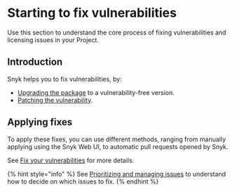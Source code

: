 # Starting to fix vulnerabilities

Use this section to understand the core process of fixing vulnerabilities and licensing issues in your Project.

## Introduction

Snyk helps you to fix vulnerabilities, by:

* [Upgrading the package](upgrading-package-versions-fix-vulnerabilities.md) to a vulnerability-free version.
* [Patching the vulnerability](snyk-patches-to-fix-vulnerabilities.md).

## Applying fixes

To apply these fixes, you can use different methods, ranging from manually applying using the Snyk Web UI, to automatic pull requests opened by Snyk.

See [Fix your vulnerabilities](fix-your-vulnerabilities.md) for more details.

{% hint style="info" %}
See [Prioritizing and managing issues](../../../manage-issues/priorities-for-fixing-issues/) to understand how to decide on which issues to fix.
{% endhint %}
